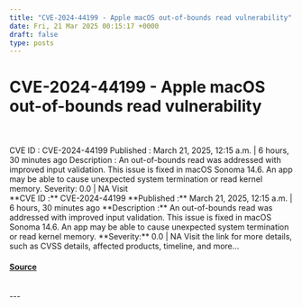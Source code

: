 ```yaml
---
title: "CVE-2024-44199 - Apple macOS out-of-bounds read vulnerability"
date: Fri, 21 Mar 2025 00:15:17 +0000
draft: false
type: posts
---
```

# CVE-2024-44199 - Apple macOS out-of-bounds read vulnerability

<br/>

<br/>
 CVE ID : CVE-2024-44199 Published : March 21, 2025, 12:15 a.m. | 6 hours, 30 minutes ago Description : An out-of-bounds read was addressed with improved input validation. This issue is fixed in macOS Sonoma 14.6. An app may be able to cause unexpected system termination or read kernel memory. Severity: 0.0 | NA Visit
<br/>
**CVE ID :** CVE-2024-44199  
**Published :** March 21, 2025, 12:15 a.m. | 6 hours, 30 minutes ago  
**Description :** An out-of-bounds read was addressed with improved input validation. This issue is fixed in macOS Sonoma 14.6. An app may be able to cause unexpected system termination or read kernel memory.  
**Severity:** 0.0 | NA  
Visit the link for more details, such as CVSS details, affected products, timeline, and more...

#### [Source](https://cvefeed.io/vuln/detail/CVE-2024-44199)

<br/>
---
